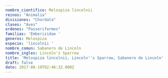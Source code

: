 ```yaml
---
nombre_cientifico: Melospiza lincolnii
reinos: "Animalia"
divisiones: "Chordata"
clases: "Aves"
ordenes: "Passeriformes"
familias: 'Emberizidae '
generos: Melospiza
especie: 'lincolnii '
nombre_comun: Sabanero de Lincoln
nombre_ingles: Lincoln's Sparrow
title: 'Melospiza lincolnii, Lincoln''s Sparrow, Sabanero de Lincoln'
draft: false
date: 2017-08-19T02:46:32.000Z
---
```


